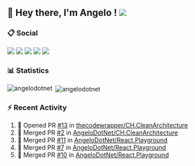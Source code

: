## :wave: Hey there, I'm Angelo ! ![](https://img.shields.io/badge/Intel%20Core_i5_12th-0071C5?logo=intel&logoColor=white&style=for-the-badge)

### :clipboard: Social
[![](https://img.shields.io/badge/Twitter-1DA1F2?style=for-the-badge&logo=twitter&logoColor=white)](https://twitter.com/angeloit87)
[![](https://img.shields.io/badge/LinkedIn-0077B5?style=for-the-badge&logo=linkedin&logoColor=white)](https://linkedin.com/in/pirolaangelo)
[![](https://img.shields.io/badge/Telegram-2CA5E0?style=for-the-badge&logo=telegram&logoColor=white)](https://t.me/angeloit87)
[![](https://img.shields.io/badge/YouTube-FF0000?style=for-the-badge&logo=youtube&logoColor=white)](https://www.youtube.com/channel/UCJ19zdw2zsjy4HfL1Tvtksw)
[![](https://img.shields.io/badge/Twitch-9146FF?style=for-the-badge&logo=twitch&logoColor=white)](https://www.twitch.tv/angeloit87)

### :bar_chart: Statistics
<p><img align="left" src="https://github-readme-stats.vercel.app/api/top-langs?username=angelodotnet&show_icons=true&locale=en&layout=compact" alt="angelodotnet" /></p>
<p>&nbsp;<img align="center" src="https://github-readme-stats.vercel.app/api?username=angelodotnet&show_icons=true&locale=en" alt="angelodotnet" /></p>

<!--
### :trophy: Trophies
![](https://github-profile-trophy.vercel.app/?username=angelodotnet&theme=default)

### :chart_with_upwards_trend: Activity Graph
![](https://github-readme-activity-graph.vercel.app/graph?username=angelodotnet&theme=github)
-->

### :zap: Recent Activity

<!--START_SECTION:activity-->
1. 💪 Opened PR [#13](https://github.com/thecodewrapper/CH.CleanArchitecture/pull/13) in [thecodewrapper/CH.CleanArchitecture](https://github.com/thecodewrapper/CH.CleanArchitecture)
2. 🎉 Merged PR [#2](https://github.com/AngeloDotNet/CH.CleanArchitecture/pull/2) in [AngeloDotNet/CH.CleanArchitecture](https://github.com/AngeloDotNet/CH.CleanArchitecture)
3. 🎉 Merged PR [#11](https://github.com/AngeloDotNet/React.Playground/pull/11) in [AngeloDotNet/React.Playground](https://github.com/AngeloDotNet/React.Playground)
4. 🎉 Merged PR [#7](https://github.com/AngeloDotNet/React.Playground/pull/7) in [AngeloDotNet/React.Playground](https://github.com/AngeloDotNet/React.Playground)
5. 🎉 Merged PR [#10](https://github.com/AngeloDotNet/React.Playground/pull/10) in [AngeloDotNet/React.Playground](https://github.com/AngeloDotNet/React.Playground)
<!--END_SECTION:activity-->
